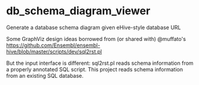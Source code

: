 # db_schema_diagram_viewer
Generate a database schema diagram given eHive-style database URL

Some GraphViz design ideas borrowed from (or shared with) @muffato's
    https://github.com/Ensembl/ensembl-hive/blob/master/scripts/dev/sql2rst.pl

But the input interface is different:
    sql2rst.pl reads schema information from a properly annotated SQL script.
    This project reads schema information from an existing SQL database.

